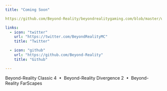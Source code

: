 ```yaml
---
title: "Coming Soon"

https://github.com/Beyond-Reality/beyondrealitygaming.com/blob/master/user/pages/01.home/logo.png

links:
  - icon: "twitter"
    url: "https://twitter.com/BeyondRealityMC"
    title: "Twitter"

  - icon: "github"
    url: "https://github.com/Beyond-Reality"
    title: "Github"

---
```

Beyond-Reality Classic 4 &nbsp;&bull;&nbsp; Beyond-Reality Divergence 2 &nbsp;&bull;&nbsp; Beyond-Reality FarScapes
